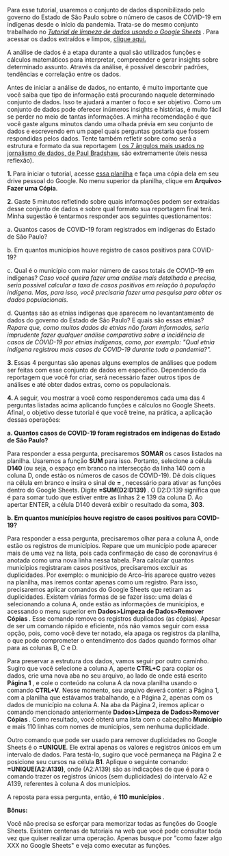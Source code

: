 Para esse tutorial, usaremos o conjunto de dados disponibilizado pelo governo do Estado de São Paulo sobre o número de casos de COVID-19 em indígenas desde o início da pandemia. Trata-se do mesmo conjunto trabalhado no <i> <a href="https://github.com/biafarrugia/Jornalismo_de_Dados_FAAP/blob/main/Tutorial%20de%20limpeza%20de%20dados%20usando%20o%20Google%20Sheets.md"> Tutorial de limpeza de dados usando o Google Sheets</a> </i>. Para acessar os dados extraídos e limpos, <a href="https://docs.google.com/spreadsheets/d/1qPqoMIhYfk6YM20AlMv5-TRyHJ75x2pGCJSZKlWCCU4/edit?usp=sharing"> clique aqui. </a> 
<p> A análise de dados é a etapa durante a qual são utilizados funções e cálculos matemáticos para interpretar, compreender e gerar insights sobre determinado assunto. Através da análise, é possível descobrir padrões, tendências e correlação entre os dados. 
<p> Antes de iniciar a análise de dados, no entanto, é muito importante que você saiba que tipo de informação está procurando naquele determinado conjunto de dados. Isso te ajudará a manter o foco e ser objetivo. Como um conjunto de dados pode oferecer inúmeros insights e histórias, é muito fácil se perder no meio de tantas informações. A minha recomendação é que você gaste alguns minutos dando uma olhada prévia em seu conjunto de dados e escrevendo em um papel quais perguntas gostaria que fossem respondidas pelos dados. Tente também refletir sobre como será a estrutura e formato da sua reportagem (<a href="https://onlinejournalismblog.com/2021/06/08/os-angulos-mais-usados-por-jornalistas-para-contar-historias-com-dados/"> os 7 ângulos mais usados no jornalismo de dados, de Paul Bradshaw</a>, são extremamente úteis nessa reflexão). 
<p> <b> 1. </b> Para iniciar o tutorial, acesse <a href="https://docs.google.com/spreadsheets/d/1qPqoMIhYfk6YM20AlMv5-TRyHJ75x2pGCJSZKlWCCU4/edit?usp=sharing"> essa planilha</a> e  faça uma cópia dela em seu drive pessoal do Google. No menu superior da planilha, clique em <b> Arquivo> Fazer uma Cópia</b>.
<p> <b> 2. </b> Gaste 5 minutos refletindo sobre quais informações podem ser extraídas desse conjunto de dados e sobre qual formato sua reportagem final terá. Minha sugestão é tentarmos responder aos seguintes questionamentos: 
  <p> a. Quantos casos de COVID-19 foram registrados em indígenas do Estado de São Paulo?
  <p> b. Em quantos municípios houve registro de casos positivos para COVID-19?
  <p> c. Qual é o município com maior número de casos totais de COVID-19 em indígenas? <i> Caso você queira fazer uma análise mais detalhada e precisa, seria possível calcular a taxa de casos positivos em relação à população indígena. Mas, para isso, você precisaria fazer uma pesquisa para obter os dados populacionais. </i>
  <p> d. Quantas são as etnias indígenas que aparecem no levantantamento de dados do governo do Estado de São Paulo? E quais são essas etnias? <i> Repare que, como muitos dados de etnias não foram informados, seria imprudente fazer qualquer análise comparativa sobre a incidência de casos de COVID-19 por etnias indígenas, como, por exemplo: "Qual etnia indígena registrou mais casos de COVID-19 durante toda a pandemia?". </i>
<p> <b> 3. </b>  Essas 4 perguntas são apenas alguns exemplos de análises que podem ser feitas com esse conjunto de dados em específico. Dependendo da reportagem que você for criar, será necessário fazer outros tipos de análises e até obter dados extras, como os populacionais.
<p> <b> 4. </b> A seguir, vou mostrar a você como responderemos cada uma das 4 perguntas listadas acima aplicando funções e cálculos no Google Sheets. Afinal, o objetivo desse tutorial é que você treine, na prática, a aplicação dessas operações:
   <p> <b> a. Quantos casos de COVID-19 foram registrados em indígenas do Estado de São Paulo? </b>
<p> Para responder a essa pergunta, precisaremos <b> SOMAR </b> os casos listados na planilha. Usaremos a função <b> SUM</b> para isso. Portanto, selecione a célula <b> D140 </b> (ou seja, o espaço em branco na intersecção da linha 140 com a coluna D, onde estão os números de casos de COVID-19). Dê dois cliques na célula em branco e insira o sinal de <b> = </b>, necessário para ativar as funções dentro do Google Sheets. Digite <b> =SUM(D2:D139) </b>. O D2:D:139 significa que é para somar tudo que estiver entre as linhas 2 e 139 da coluna D. Ao apertar ENTER, a célula D140 deverá exibir o resultado da soma, <b> 303</b>.
   <p> <b> b. Em quantos municípios houve registro de casos positivos para COVID-19? </b>
  <p> Para responder a essa pergunta, precisaremos olhar para a coluna A, onde estão os registros de municípios. Repare que um município pode aparecer mais de uma vez na lista, pois cada confirmação de caso de coronavírus é anotada como uma nova linha nessa tabela. Para calcular quantos municípios registraram casos positivos, precisaremos excluir as duplicidades. Por exemplo: o município de Arco-Íris aparece quatro vezes na planilha, mas iremos contar apenas como um registro. Para isso, precisaremos aplicar comandos do Google Sheets que retiram as duplicidades. Existem várias formas de se fazer isso: uma delas é selecionando a coluna A, onde estão as informações de municípios, e acessando o menu superior em <b> Dados>Limpeza de Dados>Remover Cópias </b>. Esse comando remove os registros duplicados (as cópias). Apesar de ser um comando rápido e eficiente, nós não vamos seguir com essa opção, pois, como você deve ter notado, ela apaga os registros da planilha, o que pode comprometer o entendimento dos dados quando formos olhar para as colunas B, C e D. 
    <p> Para preservar a estrutura dos dados, vamos seguir por outro caminho. Sugiro que você selecione a coluna A, aperte <b> CTRL+C</b> para copiar os dados, crie uma nova aba no seu arquivo, ao lado de onde está escrito <b> Página 1 </b>, e cole o conteúdo na coluna A da nova planilha usando o comando <b> CTRL+V</b>. Nesse momento, seu arquivo deverá conter: a Página 1, com a  planilha que estávamos trabalhando, e a Página 2, apenas com os dados de município na coluna A. Na aba da Página 2, iremos aplicar o comando mencionado anteriormente <b> Dados>Limpeza de Dados>Remover Cópias </b>. Como resultado, você obterá uma lista com o cabeçalho <b>Município</b> e mais 110 linhas com nomes de municípios, sem nenhuma duplicidade.
<p> Outro comando que pode ser usado para remover duplicidades no Google Sheets é o <b>=UNIQUE</b>. Ele extrai apenas os valores e registros únicos em um intervalo de dados. Para testá-lo, sugiro que você permaneça na Página 2 e posicione seu cursos na célula <b>B1</b>. Aplique o seguinte comando: <b>=UNIQUE(A2:A139)</b>, onde (A2:A139) são as indicações de que é para o comando trazer os registros únicos (sem duplicidades) do intervalo A2 e A139, referentes à coluna A dos municípios. 
<p> A reposta para essa pergunta, então, é <b> 110 municípios </b>.
   
<p> <b> Bônus:</b>
<p> Você não precisa se esforçar para memorizar todas as funções do Google Sheets. Existem centenas de tutoriais na web que você pode consultar toda vez que quiser realizar uma operação. Apenas busque por "como fazer algo XXX no Google Sheets" e veja como executar as funções.
